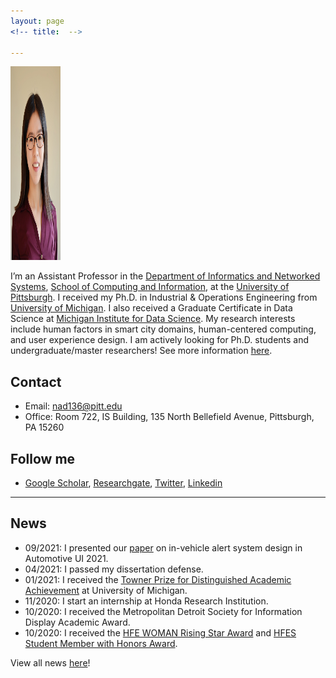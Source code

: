```yaml
---
layout: page
<!-- title:  -->

---
```

<!-- <p>&nbsp;</p> -->


<img src="images/Profile/NaDu2.JPG" class="avatar" alt="Avatar" width="80" height="310">

<!-- <img align="left" width="300" height="300" src="https://ioe.engin.umich.edu/wp-content/uploads/sites/4/2017/09/NaDu_600x600_2020.jpeg"> -->



I’m an Assistant Professor in the [Department of Informatics and Networked Systems](https://www.dins.pitt.edu/), [School of Computing and Information](https://www.sci.pitt.edu/), at the [University of Pittsburgh](https://www.pitt.edu/). I received my Ph.D. in  Industrial & Operations Engineering from [University of Michigan](https://ioe.engin.umich.edu/). I also received a Graduate Certificate in Data Science at [Michigan Institute for Data Science](https://midas.umich.edu/). My research interests include human factors in smart city domains, human-centered computing, and user experience design. I am actively looking for Ph.D. students and undergraduate/master researchers! See more information [here](./prospective_students).

<!-- Prior to Ph.D., I received my Bachelor’s degree in Psychology from Zhejiang University.  -->



## Contact
- Email: nad136@pitt.edu
- Office: Room 722, IS Building, 135 North Bellefield Avenue, Pittsburgh, PA 15260



## Follow me

- [Google Scholar](https://scholar.google.com/citations?hl=en&user=MaiIv1cAAAAJ&view_op=list_works), [Researchgate](https://www.researchgate.net/profile/Na-Du-7), [Twitter](https://twitter.com/Na_Du__), [Linkedin](https://www.linkedin.com/in/na-du-881781aa/)

---

## News
- 09/2021: I presented our [paper](https://doi.org/10.1145/3409118.3475155) on in-vehicle alert system design in Automotive UI 2021.
- 04/2021: I passed my dissertation defense.
- 01/2021: I received the [Towner Prize for Distinguished Academic Achievement](https://studentaffairs.engin.umich.edu/graduate-student-achievements/) at University of Michigan. 
- 11/2020: I start an internship at Honda Research Institution.
- 10/2020: I received the Metropolitan Detroit Society for Information Display Academic Award.
- 10/2020: I received the [HFE WOMAN Rising Star Award](https://www.hfewoman.com/awards) and [HFES Student Member with Honors Award](https://www.hfes.org/Membership/Awards/Student-and-Student-Chapter-Awards). 

View all news [here](./all_news)!

<!-- ---
## Latest publications
View all publications [\[here\]](./pub)! -->

